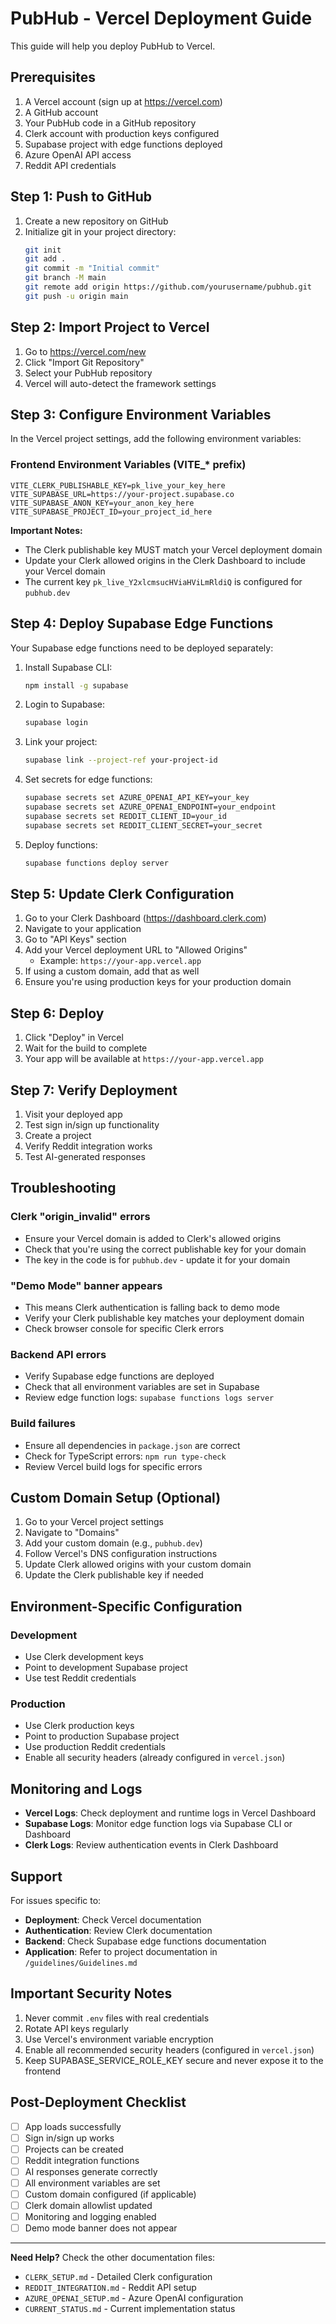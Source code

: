 # PubHub - Vercel Deployment Guide

This guide will help you deploy PubHub to Vercel.

## Prerequisites

1. A Vercel account (sign up at https://vercel.com)
2. A GitHub account
3. Your PubHub code in a GitHub repository
4. Clerk account with production keys configured
5. Supabase project with edge functions deployed
6. Azure OpenAI API access
7. Reddit API credentials

## Step 1: Push to GitHub

1. Create a new repository on GitHub
2. Initialize git in your project directory:
   ```bash
   git init
   git add .
   git commit -m "Initial commit"
   git branch -M main
   git remote add origin https://github.com/yourusername/pubhub.git
   git push -u origin main
   ```

## Step 2: Import Project to Vercel

1. Go to https://vercel.com/new
2. Click "Import Git Repository"
3. Select your PubHub repository
4. Vercel will auto-detect the framework settings

## Step 3: Configure Environment Variables

In the Vercel project settings, add the following environment variables:

### Frontend Environment Variables (VITE_* prefix)

```
VITE_CLERK_PUBLISHABLE_KEY=pk_live_your_key_here
VITE_SUPABASE_URL=https://your-project.supabase.co
VITE_SUPABASE_ANON_KEY=your_anon_key_here
VITE_SUPABASE_PROJECT_ID=your_project_id_here
```

**Important Notes:**
- The Clerk publishable key MUST match your Vercel deployment domain
- Update your Clerk allowed origins in the Clerk Dashboard to include your Vercel domain
- The current key `pk_live_Y2xlcmsucHViaHViLmRldiQ` is configured for `pubhub.dev`

## Step 4: Deploy Supabase Edge Functions

Your Supabase edge functions need to be deployed separately:

1. Install Supabase CLI:
   ```bash
   npm install -g supabase
   ```

2. Login to Supabase:
   ```bash
   supabase login
   ```

3. Link your project:
   ```bash
   supabase link --project-ref your-project-id
   ```

4. Set secrets for edge functions:
   ```bash
   supabase secrets set AZURE_OPENAI_API_KEY=your_key
   supabase secrets set AZURE_OPENAI_ENDPOINT=your_endpoint
   supabase secrets set REDDIT_CLIENT_ID=your_id
   supabase secrets set REDDIT_CLIENT_SECRET=your_secret
   ```

5. Deploy functions:
   ```bash
   supabase functions deploy server
   ```

## Step 5: Update Clerk Configuration

1. Go to your Clerk Dashboard (https://dashboard.clerk.com)
2. Navigate to your application
3. Go to "API Keys" section
4. Add your Vercel deployment URL to "Allowed Origins"
   - Example: `https://your-app.vercel.app`
5. If using a custom domain, add that as well
6. Ensure you're using production keys for your production domain

## Step 6: Deploy

1. Click "Deploy" in Vercel
2. Wait for the build to complete
3. Your app will be available at `https://your-app.vercel.app`

## Step 7: Verify Deployment

1. Visit your deployed app
2. Test sign in/sign up functionality
3. Create a project
4. Verify Reddit integration works
5. Test AI-generated responses

## Troubleshooting

### Clerk "origin_invalid" errors

- Ensure your Vercel domain is added to Clerk's allowed origins
- Check that you're using the correct publishable key for your domain
- The key in the code is for `pubhub.dev` - update it for your domain

### "Demo Mode" banner appears

- This means Clerk authentication is falling back to demo mode
- Verify your Clerk publishable key matches your deployment domain
- Check browser console for specific Clerk errors

### Backend API errors

- Verify Supabase edge functions are deployed
- Check that all environment variables are set in Supabase
- Review edge function logs: `supabase functions logs server`

### Build failures

- Ensure all dependencies in `package.json` are correct
- Check for TypeScript errors: `npm run type-check`
- Review Vercel build logs for specific errors

## Custom Domain Setup (Optional)

1. Go to your Vercel project settings
2. Navigate to "Domains"
3. Add your custom domain (e.g., `pubhub.dev`)
4. Follow Vercel's DNS configuration instructions
5. Update Clerk allowed origins with your custom domain
6. Update the Clerk publishable key if needed

## Environment-Specific Configuration

### Development
- Use Clerk development keys
- Point to development Supabase project
- Use test Reddit credentials

### Production
- Use Clerk production keys
- Point to production Supabase project
- Use production Reddit credentials
- Enable all security headers (already configured in `vercel.json`)

## Monitoring and Logs

- **Vercel Logs**: Check deployment and runtime logs in Vercel Dashboard
- **Supabase Logs**: Monitor edge function logs via Supabase CLI or Dashboard
- **Clerk Logs**: Review authentication events in Clerk Dashboard

## Support

For issues specific to:
- **Deployment**: Check Vercel documentation
- **Authentication**: Review Clerk documentation
- **Backend**: Check Supabase edge functions documentation
- **Application**: Refer to project documentation in `/guidelines/Guidelines.md`

## Important Security Notes

1. Never commit `.env` files with real credentials
2. Rotate API keys regularly
3. Use Vercel's environment variable encryption
4. Enable all recommended security headers (configured in `vercel.json`)
5. Keep SUPABASE_SERVICE_ROLE_KEY secure and never expose it to the frontend

## Post-Deployment Checklist

- [ ] App loads successfully
- [ ] Sign in/sign up works
- [ ] Projects can be created
- [ ] Reddit integration functions
- [ ] AI responses generate correctly
- [ ] All environment variables are set
- [ ] Custom domain configured (if applicable)
- [ ] Clerk domain allowlist updated
- [ ] Monitoring and logging enabled
- [ ] Demo mode banner does not appear

---

**Need Help?** Check the other documentation files:
- `CLERK_SETUP.md` - Detailed Clerk configuration
- `REDDIT_INTEGRATION.md` - Reddit API setup
- `AZURE_OPENAI_SETUP.md` - Azure OpenAI configuration
- `CURRENT_STATUS.md` - Current implementation status
